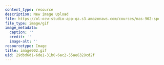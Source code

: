 ```yaml
---
content_type: resource
description: New image Upload
file: https://ol-ocw-studio-app-qa.s3.amazonaws.com/courses/mas-962-special-topics-new-textiles-spring-2010/29dbd6d16de131b06ac255ae6328cd2f_image002.gif
file_type: image/gif
image_metadata:
  caption: ''
  credit: ''
  image-alt: ''
resourcetype: Image
title: image002.gif
uid: 29dbd6d1-6de1-31b0-6ac2-55ae6328cd2f
---
```

